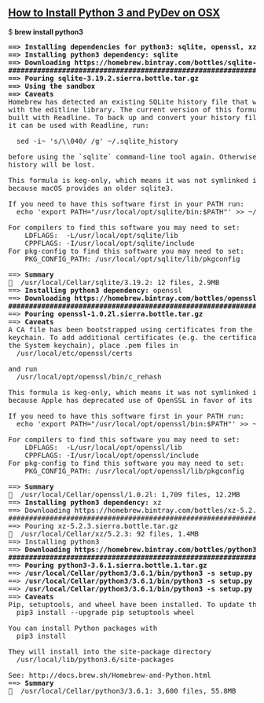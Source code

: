 [<h2>How to Install Python 3 and PyDev on OSX</h2>](http://blog.manbolo.com/2013/02/04/how-to-install-python-3-and-pydev-on-osx#2)

$ <b>brew install python3</b>
<pre>
<b>==> Installing dependencies for python3: sqlite, openssl, xz
==> Installing python3 dependency: sqlite
==> Downloading https://homebrew.bintray.com/bottles/sqlite-3.19.2.sierra.bottle.tar.gz
######################################################################## 100.0%
==> Pouring sqlite-3.19.2.sierra.bottle.tar.gz
==> Using the sandbox
==> Caveats</b>
Homebrew has detected an existing SQLite history file that was created
with the editline library. The current version of this formula is
built with Readline. To back up and convert your history file so that
it can be used with Readline, run:

  sed -i~ 's/\\040/ /g' ~/.sqlite_history

before using the `sqlite` command-line tool again. Otherwise, your
history will be lost.

This formula is keg-only, which means it was not symlinked into /usr/local,
because macOS provides an older sqlite3.

If you need to have this software first in your PATH run:
  echo 'export PATH="/usr/local/opt/sqlite/bin:$PATH"' >> ~/.bash_profile

For compilers to find this software you may need to set:
    LDFLAGS:  -L/usr/local/opt/sqlite/lib
    CPPFLAGS: -I/usr/local/opt/sqlite/include
For pkg-config to find this software you may need to set:
    PKG_CONFIG_PATH: /usr/local/opt/sqlite/lib/pkgconfig

==> <b>Summary</b>
🍺  /usr/local/Cellar/sqlite/3.19.2: 12 files, 2.9MB
==> <b>Installing python3 dependency:</b> openssl
==> <b>Downloading https://homebrew.bintray.com/bottles/openssl-1.0.2l.sierra.bottle.tar.gz
######################################################################## 100.0%</b>
==> <b>Pouring openssl-1.0.2l.sierra.bottle.tar.gz</b>
==> <b>Caveats</b>
A CA file has been bootstrapped using certificates from the SystemRoots
keychain. To add additional certificates (e.g. the certificates added in
the System keychain), place .pem files in
  /usr/local/etc/openssl/certs

and run
  /usr/local/opt/openssl/bin/c_rehash

This formula is keg-only, which means it was not symlinked into /usr/local,
because Apple has deprecated use of OpenSSL in favor of its own TLS and crypto libraries.

If you need to have this software first in your PATH run:
  echo 'export PATH="/usr/local/opt/openssl/bin:$PATH"' >> ~/.bash_profile

For compilers to find this software you may need to set:
    LDFLAGS:  -L/usr/local/opt/openssl/lib
    CPPFLAGS: -I/usr/local/opt/openssl/include
For pkg-config to find this software you may need to set:
    PKG_CONFIG_PATH: /usr/local/opt/openssl/lib/pkgconfig

==> <b>Summary</b>
🍺  /usr/local/Cellar/openssl/1.0.2l: 1,709 files, 12.2MB
==> <b>Installing python3 dependency:</b> xz
==> Downloading https://homebrew.bintray.com/bottles/xz-5.2.3.sierra.bottle.tar.gz
######################################################################## 100.0%
==> Pouring xz-5.2.3.sierra.bottle.tar.gz
🍺  /usr/local/Cellar/xz/5.2.3: 92 files, 1.4MB
==> Installing python3 
==> <b>Downloading https://homebrew.bintray.com/bottles/python3-3.6.1.sierra.bottle.1.tar.gz
######################################################################## 100.0%</b>
==> <b>Pouring python3-3.6.1.sierra.bottle.1.tar.gz</b>
==> <b>/usr/local/Cellar/python3/3.6.1/bin/python3 -s setup.py --no-user-cfg install --force --verbose --install-scripts=/usr/local/Cellar/python3/3.6.1/bin --install-lib=/usr/local/lib/py</b>
==> <b>/usr/local/Cellar/python3/3.6.1/bin/python3 -s setup.py --no-user-cfg install --force --verbose --install-scripts=/usr/local/Cellar/python3/3.6.1/bin --install-lib=/usr/local/lib/py</b>
==> <b>/usr/local/Cellar/python3/3.6.1/bin/python3 -s setup.py --no-user-cfg install --force --verbose --install-scripts=/usr/local/Cellar/python3/3.6.1/bin --install-lib=/usr/local/lib/py</b>
==> <b>Caveats</b>
Pip, setuptools, and wheel have been installed. To update them
  pip3 install --upgrade pip setuptools wheel

You can install Python packages with
  pip3 install <package>

They will install into the site-package directory
  /usr/local/lib/python3.6/site-packages

See: http://docs.brew.sh/Homebrew-and-Python.html
==> <b>Summary</b>
🍺  /usr/local/Cellar/python3/3.6.1: 3,600 files, 55.8MB
</pre>
